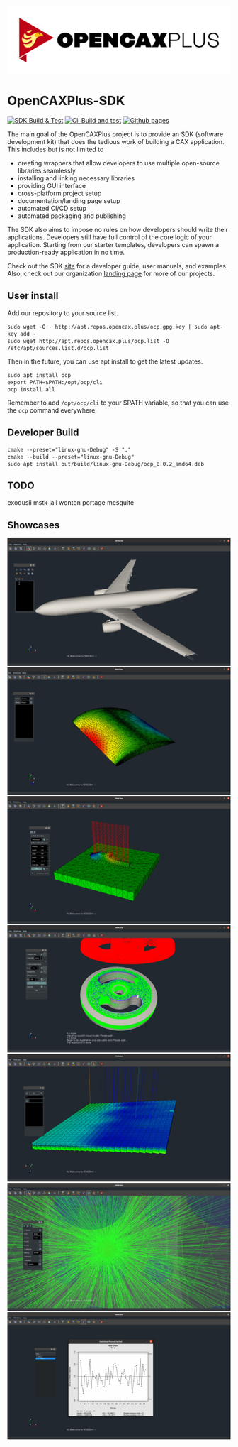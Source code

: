 ![logo_title](docs/_static/ocp.png)

# OpenCAXPlus-SDK

[![SDK Build & Test](https://github.com/OpenCAXPlus/OpenCAXPlusSDK/actions/workflows/sdk_build_test.yml/badge.svg)](https://github.com/OpenCAXPlus/OpenCAXPlusSDK/actions/workflows/sdk_build_test.yml)
[![Cli Build and test](https://github.com/OpenCAXPlus/OpenCAXPlusSDK/actions/workflows/cli_build_test.yml/badge.svg)](https://github.com/OpenCAXPlus/OpenCAXPlusSDK/actions/workflows/cli_build_test.yml)
[![Github pages](https://github.com/OpenCAXPlus/OCP-SDK/actions/workflows/gh_page.yml/badge.svg)](https://github.com/OpenCAXPlus/OCP-SDK/actions/workflows/gh_page.yml)

The main goal of the OpenCAXPlus project is to provide an SDK (software development kit) that does the tedious work of building a CAX application. This includes but is not limited to
- creating wrappers that allow developers to use multiple open-source libraries seamlessly
- installing and linking necessary libraries
- providing GUI interface
- cross-platform project setup
- documentation/landing page setup
- automated CI/CD setup
- automated packaging and publishing

The SDK also aims to impose no rules on how developers should write their applications. Developers still have full control of the core logic of your application. Starting from our starter templates, developers can spawn a production-ready application in no time.

Check out the SDK [site](https://sdk.opencax.plus) for a developer guide, user manuals, and examples.
Also, check out our organization [landing page](https://opencax.plus) for more of our projects.

## User install

Add our repository to your source list.
```
sudo wget -O - http://apt.repos.opencax.plus/ocp.gpg.key | sudo apt-key add -
sudo wget http://apt.repos.opencax.plus/ocp.list -O /etc/apt/sources.list.d/ocp.list
```
Then in the future, you can use apt install to get the latest updates.
```
sudo apt install ocp
export PATH=$PATH:/opt/ocp/cli
ocp install all
```

Remember to add `/opt/ocp/cli` to your $PATH variable, so that you can use the `ocp` command everywhere.

## Developer Build
```
cmake --preset="linux-gnu-Debug" -S "."
cmake --build --preset="linux-gnu-Debug"
sudo apt install out/build/linux-gnu-Debug/ocp_0.0.2_amd64.deb
```

## TODO

exodusii mstk jali wonton portage mesquite


## Showcases

![1](docs/_static/1.jpg)
![2](docs/_static/2.jpg)
![3](docs/_static/3.jpg)
![4](docs/_static/4.jpg)
![6](docs/_static/6.jpg)
![7](docs/_static/7.jpg)
![8](docs/_static/8.jpg)

<!-- The logging library (spdlog) does not work with intel oneapi (classic) on mac, so you are expected to see different logging style for mac+intel vs other OS compiler combinations.

You shouldn't use any toolkit code from the framework.
Only use framework code from the toolkit if necessary, such as in the interface part of the toolkit. The core logic part of the toolkit should be as independent as possible. -->
